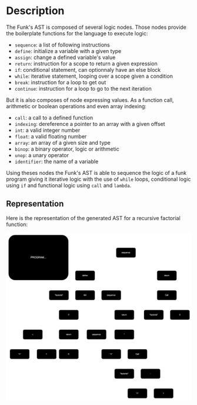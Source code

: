 # Description

The Funk's AST is composed of several logic nodes. Those nodes provide the boilerplate functions for the language to execute logic:

- `sequence`: a list of following instructions
- `define`: initialize a variable with a given type
- `assign`: change a defined variable's value
- `return`: instruction for a scope to return a given expression
- `if`: conditional statement, can optionnaly have an else block
- `while`: iterative statement, looping over a scope given a condition
- `break`: instruction for a loop to get out
- `continue`: instruction for a loop to go to the next iteration

But it is also composes of node expressing values. As a function call, arithmetic or boolean operations and even array indexing:

- `call`: a call to a defined function
- `indexing`: dereference a pointer to an array with a given offset
- `int`: a valid integer number
- `float`: a valid floating number
- `array`: an array of a given size and type
- `binop`: a binary operator, logic or arithmetic
- `unop`: a unary operator
- `identifier`: the name of a variable

Using theses nodes the Funk's AST is able to sequence the logic of a funk program giving it iterative logic with the use of `while` loops, conditional logic using `if` and functional logic using `call` and `lambda`.

## Representation

Here is the representation of the generated AST for a recursive factorial function:

![diagram of recursive factorial function ast](factorialast.svg)
